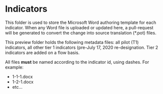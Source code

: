 # Indicators

This folder is used to store the Microsoft Word authoring template for each indicator. When any Word file is uploaded or updated here, a pull-request will be generated to convert the change into source translation (*.pot) files.

This preview folder holds the following metadata files: all pilot (T1) indicators, all other tier 1 indicators (pre-July 17, 2020 re-designation. Tier 2 indicators are added on a flow basis.

All files **must** be named according to the indicator id, using dashes. For example:

* 1-1-1.docx
* 1-2-1.docx
* etc...
